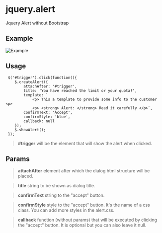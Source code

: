 # jquery.alert
Jquery Alert without Bootstrap

## Example
![Example](https://en.shurimages.com/u/hT54dkL8pL.png)

## Usage

``` 
 $('#trigger').click(function(){
	$.createAlert({
		attachAfter: '#trigger',
		title: 'You have reached the limit or your quota!',
		template: `
			<p> This a template to provide some info to the customer <p>
			<p> <strong> Alert: </strong> Read it carefully </p>`,
		confirmText: 'Accept',
		confirmStyle: 'blue',
		callback: null
	});
	$.showAlert();
 });
```
		
> **#trigger** will be the element that will show the alert when clicked.


## Params

> **attachAfter** element after which the dialog html structure will be placed.

> **title** string to be shown as dialog title.

> **confirmText** string to the "accept" button.

> **confirmStyle** style to the "accept" button. It's the name of a css class. You can add more styles in the alert.css.

> **callback** function (without params) that will be executed by clicking the "accept" button. It is optional but you can also leave it null.
